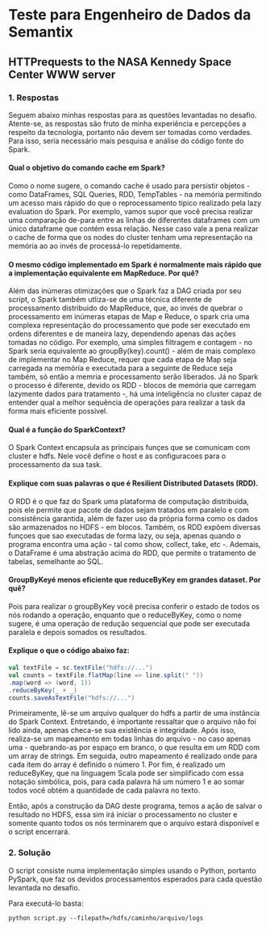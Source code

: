 # Teste para Engenheiro de Dados da Semantix

## HTTP​ ​requests​ ​to​ ​the​ ​NASA​ ​Kennedy​ ​Space​ ​Center​ ​WWW​ ​server

### 1. Respostas

Seguem abaixo minhas respostas para as questões levantadas no desafio. Atente-se, as respostas são fruto de minha experiência e 
percepções a respeito da tecnologia, portanto não devem ser tomadas como verdades. Para isso, seria necessário mais pesquisa
e análise do código fonte do Spark.

#### Qual o objetivo do comando cache​ ​em Spark?

Como o nome sugere, o comando cache é usado para persistir objetos - como DataFrames, SQL Queries, RDD, TempTables - na memória 
permitindo um acesso mais rápido do que o reprocessamento tipico realizado pela lazy evaluation do Spark. Por exemplo, vamos 
supor que você precisa realizar uma comparação de-para entre as linhas de diferentes dataframes com um único dataframe que contém 
essa relação. Nesse caso vale a pena realizar o cache de forma que os nodes do cluster tenham uma representação na memória ao
ao invés de processá-lo repetidamente.

#### O mesmo código implementado em Spark é normalmente mais rápido que a implementação equivalente em MapReduce. Por quê?

Além das inúmeras otimizações que o Spark faz a DAG criada por seu script, o Spark também utliza-se de uma técnica diferente de
processamento distribuido do MapReduce, que, ao invés de quebrar o processamento em inúmeras etapas de Map e Reduce, o spark cria
uma complexa representação do processamento que pode ser executado em ordens diferentes e de maneira lazy, dependendo apenas das 
ações tomadas no código. Por exemplo, uma simples filtragem e contagem - no Spark seria equivalente ao groupBy(key).count() - além 
de mais complexo de implementar no Map Reduce, requer que cada etapa de Map seja carregada na memória e executada para a seguinte de 
Reduce seja também, só então a memria e processamento serão liberados. Já no Spark o processo é diferente, devido os RDD - blocos
de memória que carregam lazymente dados para tratamento -, há uma inteligência no cluster capaz de entender qual a melhor sequência
de operações para realizar a task da forma mais eficiente possivel.

#### Qual é a função do SparkContext​?

O Spark Context encapsula as principais funçes que se comunicam com cluster e hdfs. Nele você define o host e as configuracoes
para o processamento da sua task.

#### Explique com suas palavras o que é Resilient​ ​Distributed​ ​Datasets​ (RDD).

O RDD é o que faz do Spark uma plataforma de computação distribuída, pois ele permite que
pacote de dados sejam tratados em paralelo e com consistência garantida, além de fazer
uso da própria forma como os dados são armazenados no HDFS - em blocos. Também, os RDD 
expõem diversas funçoes que sao executadas de forma lazy, ou seja, apenas quando o programa 
encontra uma ação - tal como show, collect, take, etc -. Ademais, o DataFrame é uma 
abstração acima do RDD, que permite o tratamento de tabelas, semelhante ao SQL.

#### GroupByKey​ ​é menos eficiente que reduceByKey​ ​em grandes dataset. Por quê?

Pois para realizar o groupByKey você precisa conferir o estado de todos os nós 
rodando a operação, enquanto que o reduceByKey, como o nome sugere, é uma operação 
de redução sequencial que pode ser executada paralela e depois somados os resultados.

#### Explique o que o código abaixo faz:

```scala
val textFile = sc.textFile("hdfs://...")
val counts = textFile.flatMap(line => line.split(" "))
.map(word => (word, 1))
.reduceByKey(_ + _)
counts.saveAsTextFile("hdfs://...")
```

Primeiramente, lê-se um arquivo qualquer do hdfs a partir de uma instância do Spark Context. Entretando, é importante
ressaltar que o arquivo não foi lido ainda, apenas checa-se sua existência e integridade. Após isso, realiza-se um
mapeamento em todas linhas do arquivo - no caso apenas uma - quebrando-as por espaço em branco, o que resulta em um RDD com
um array de strings. Em seguida, outro mapeamento é realizado onde para cada item do array é definido o número 1. Por fim, 
é realizado um reduceByKey, que na linguagem Scala pode ser simplificado com essa notação simbólica, pois, para cada palavra
há um número 1 e ao somar todos você obtém a quantidade de cada palavra no texto.

Então, após a construção da DAG deste programa, temos a ação de salvar o resultado no HDFS, essa sim irá iniciar o processamento
no cluster e somente quanto todos os nós terminarem que o arquivo estará disponível e o script encerrará.


### 2. Solução

O script consiste numa implementação simples usando o Python, portanto PySpark, que faz os devidos processamentos esperados 
para cada questão levantada no desafio.

Para executá-lo basta:

```
python script.py --filepath=/hdfs/caminho/arquivo/logs
```

